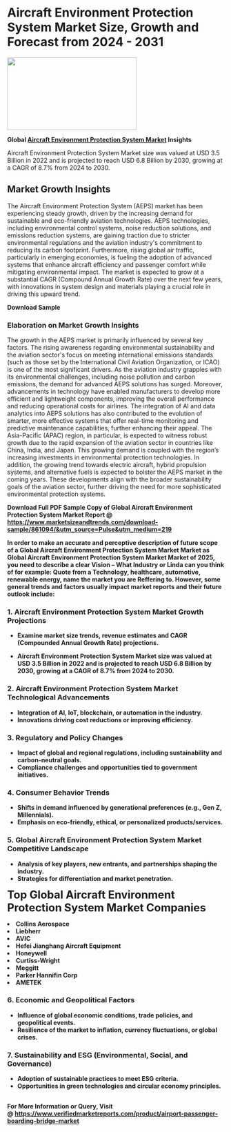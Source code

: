 <H1>Aircraft Environment Protection System Market Size, Growth and Forecast from 2024 - 2031</H1><img class="aligncenter size-medium wp-image-584254" src="https://thirdeyenews.in/wp-content/uploads/2024/09/Global-Market-Research-300x168.jpeg" alt="" width="300" height="168" /><p><strong>Global&nbsp;<a href="https://www.marketsizeandtrends.com/download-sample/861094/&amp;utm_source=Pulse&amp;utm_medium=219">Aircraft Environment Protection System Market</a> Insights</strong></p><p>Aircraft Environment Protection System Market size was valued at USD 3.5 Billion in 2022 and is projected to reach USD 6.8 Billion by 2030, growing at a CAGR of 8.7% from 2024 to 2030.</p><p><h2>Market Growth Insights</h2> The Aircraft Environment Protection System (AEPS) market has been experiencing steady growth, driven by the increasing demand for sustainable and eco-friendly aviation technologies. AEPS technologies, including environmental control systems, noise reduction solutions, and emissions reduction systems, are gaining traction due to stricter environmental regulations and the aviation industry's commitment to reducing its carbon footprint. Furthermore, rising global air traffic, particularly in emerging economies, is fueling the adoption of advanced systems that enhance aircraft efficiency and passenger comfort while mitigating environmental impact. The market is expected to grow at a substantial CAGR (Compound Annual Growth Rate) over the next few years, with innovations in system design and materials playing a crucial role in driving this upward trend. <p><strong>Download Sample</strong></p> <h3>Elaboration on Market Growth Insights</h3> The growth in the AEPS market is primarily influenced by several key factors. The rising awareness regarding environmental sustainability and the aviation sector's focus on meeting international emissions standards (such as those set by the International Civil Aviation Organization, or ICAO) is one of the most significant drivers. As the aviation industry grapples with its environmental challenges, including noise pollution and carbon emissions, the demand for advanced AEPS solutions has surged. Moreover, advancements in technology have enabled manufacturers to develop more efficient and lightweight components, improving the overall performance and reducing operational costs for airlines. The integration of AI and data analytics into AEPS solutions has also contributed to the evolution of smarter, more effective systems that offer real-time monitoring and predictive maintenance capabilities, further enhancing their appeal. The Asia-Pacific (APAC) region, in particular, is expected to witness robust growth due to the rapid expansion of the aviation sector in countries like China, India, and Japan. This growing demand is coupled with the region’s increasing investments in environmental protection technologies. In addition, the growing trend towards electric aircraft, hybrid propulsion systems, and alternative fuels is expected to bolster the AEPS market in the coming years. These developments align with the broader sustainability goals of the aviation sector, further driving the need for more sophisticated environmental protection systems. <p><strong></p><p><span class=""><strong>Download Full PDF Sample Copy of Global Aircraft Environment Protection System Market Report</strong> @ <a href="https://www.marketsizeandtrends.com/download-sample/861094/&amp;utm_source=Pulse&amp;utm_medium=219" target="_blank">https://www.marketsizeandtrends.com/download-sample/861094/&amp;utm_source=Pulse&amp;utm_medium=219</a></span></p><p>In order to make an accurate and perceptive description of future scope of a Global&nbsp;Aircraft Environment Protection System Market Market as Global&nbsp;Aircraft Environment Protection System Market Market of 2025, you need to describe a clear Vision &ndash; What Industry or Linda can you think of for example: Quote from a Technology, healthcare, automotive, renewable energy, name the market you are Reffering to. However, some general trends and factors usually impact market reports and their future outlook include:</p><h3>1.&nbsp;<strong>Aircraft Environment Protection System Market Growth Projections</strong></h3><ul><li>Examine market size trends, revenue estimates and CAGR (Compounded Annual Growth Rate) projections.</li><li><p>Aircraft Environment Protection System Market size was valued at USD 3.5 Billion in 2022 and is projected to reach USD 6.8 Billion by 2030, growing at a CAGR of 8.7% from 2024 to 2030.</p></li></ul><h3>2.&nbsp;<strong>Aircraft Environment Protection System Market Technological Advancements</strong></h3><ul><li>Integration of AI, IoT, blockchain, or automation in the industry.</li><li>Innovations driving cost reductions or improving efficiency.</li></ul><h3>3.&nbsp;<strong>Regulatory and Policy Changes</strong></h3><ul><li>Impact of global and regional regulations, including sustainability and carbon-neutral goals.</li><li>Compliance challenges and opportunities tied to government initiatives.</li></ul><h3>4.&nbsp;<strong>Consumer Behavior Trends</strong></h3><ul><li>Shifts in demand influenced by generational preferences (e.g., Gen Z, Millennials).</li><li>Emphasis on eco-friendly, ethical, or personalized products/services.</li></ul><h3>5.&nbsp;<strong>Global Aircraft Environment Protection System Market Competitive Landscape</strong></h3><ul><li>Analysis of key players, new entrants, and partnerships shaping the industry.</li><li>Strategies for differentiation and market penetration.</li></ul><p data-pm-slice="1 1 []"><span style="color: inherit; font-family: inherit; font-size: 25px;">Top Global Aircraft Environment Protection System Market Companies</span></p><div class="" data-test-id=""><p><li>Collins Aerospace</li><li> Liebherr</li><li> AVIC</li><li> Hefei Jianghang Aircraft Equipment</li><li> Honeywell</li><li> Curtiss-Wright</li><li> Meggitt</li><li> Parker Hannifin Corp</li><li> AMETEK</li></p></div><h3>6.&nbsp;<strong>Economic and Geopolitical Factors</strong></h3><ul><li>Influence of global economic conditions, trade policies, and geopolitical events.</li><li>Resilience of the market to inflation, currency fluctuations, or global crises.</li></ul><h3>7.&nbsp;<strong>Sustainability and ESG (Environmental, Social, and Governance)</strong></h3><ul><li>Adoption of sustainable practices to meet ESG criteria.</li><li>Opportunities in green technologies and circular economy principles.</li></ul><h2><strong style="font-size: 14px;">For More Information or Query, Visit @&nbsp;</strong><a style="background-color: #ffffff; font-size: 14px;" href="https://www.marketsizeandtrends.com/report/aircraft-environment-protection-system-market/" target="_blank">https://www.verifiedmarketreports.com/product/airport-passenger-boarding-bridge-market</a></h2>
